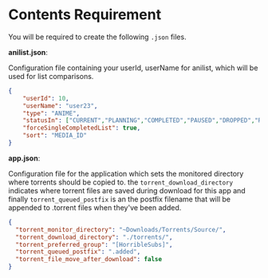 # Contents Requirement

You will be required to create the following `.json` files.

__anilist.json__:

Configuration file containing your userId, userName for anilist, which will be used for list comparisons.
```json
{
    "userId": 10,
    "userName": "user23",
    "type": "ANIME",
    "statusIn": ["CURRENT","PLANNING","COMPLETED","PAUSED","DROPPED","REPEATING"],
    "forceSingleCompletedList": true,
    "sort": "MEDIA_ID"
}
```

__app.json__:

Configuration file for the application which sets the monitored directory where torrents should be copied to.
the `torrent_download_directory` indicates where torrent files are saved during download for this app and finally
`torrent_queued_postfix` is an the postfix filename that will be appended to .torrent files when they've been added.
```json
{
  "torrent_monitor_directory": "~Downloads/Torrents/Source/",
  "torrent_download_directory": "./torrents/",
  "torrent_preferred_group": "[HorribleSubs]",
  "torrent_queued_postfix": ".added",
  "torrent_file_move_after_download": false
}
```